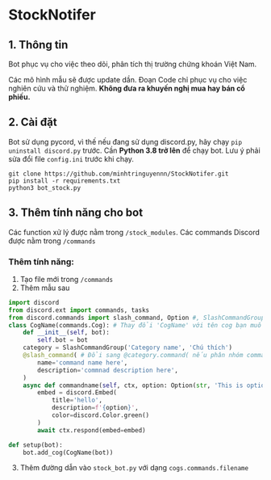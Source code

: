 # StockNotifer

## 1. Thông tin
Bot phục vụ cho việc theo dõi, phân tích thị trường chứng khoán Việt Nam.

Các mô hình mẫu sẽ được update dần. Đoạn Code chỉ phục vụ cho việc nghiên cứu và thử nghiệm. **Không đưa ra khuyến nghị mua hay bán cổ phiếu.**

## 2. Cài đặt
Bot sử dụng pycord, vì thế nếu đang sử dụng discord.py, hãy chạy ```pip uninstall discord.py``` trước.
Cần **Python 3.8 trở lên** để chạy bot. Lưu ý phải sửa đổi file ```config.ini``` trước khi chạy.

```
git clone https://github.com/minhtringuyennn/StockNotifer.git
pip install -r requirements.txt
python3 bot_stock.py
```

## 3. Thêm tính năng cho bot
Các function xử lý được nằm trong `/stock_modules`.
Các commands Discord được nằm trong `/commands`


### Thêm tính năng:
1. Tạo file mới trong `/commands`
2. Thêm mẫu sau
```python
import discord
from discord.ext import commands, tasks
from discord.commands import slash_command, Option #, SlashCommandGroup nếu muốn tạo nhóm commands
class CogName(commands.Cog): # Thay đổi 'CogName' với tên cog bạn muốn.
    def __init__(self, bot):
        self.bot = bot
    category = SlashCommandGroup('Category name', 'Chú thích')
    @slash_command( # Đổi sang @category.command( nếu phân nhóm commands.
        name='command name here',
        description='commnad description here',
    )
    async def commandname(self, ctx, option: Option(str, 'This is option', required=True)):
        embed = discord.Embed(
            title='hello',
            description=f'{option}',
            color=discord.Color.green()
        )
        await ctx.respond(embed=embed)

def setup(bot):
    bot.add_cog(CogName(bot))
```
3. Thêm đường dẫn vào `stock_bot.py` với dạng `cogs.commands.filename`
